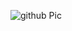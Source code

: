 
![github Pic](https://github.com/Laisczt/CoralQuest/assets/112433653/e335762f-ea1a-449a-9ff4-cd34b032bb16)
